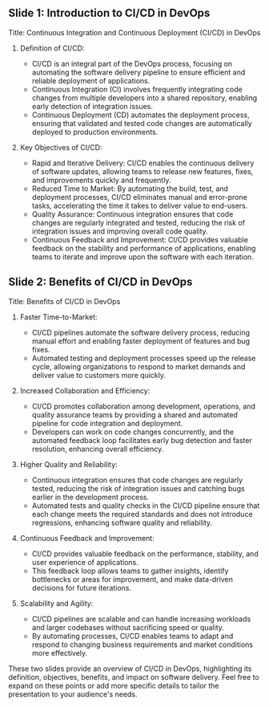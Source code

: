 Slide 1: Introduction to CI/CD in DevOps
---------------------------------------------
Title: Continuous Integration and Continuous Deployment (CI/CD) in DevOps

1. Definition of CI/CD:
   - CI/CD is an integral part of the DevOps process, focusing on automating the software delivery pipeline to ensure efficient and reliable deployment of applications.
   - Continuous Integration (CI) involves frequently integrating code changes from multiple developers into a shared repository, enabling early detection of integration issues.
   - Continuous Deployment (CD) automates the deployment process, ensuring that validated and tested code changes are automatically deployed to production environments.

2. Key Objectives of CI/CD:
   - Rapid and Iterative Delivery: CI/CD enables the continuous delivery of software updates, allowing teams to release new features, fixes, and improvements quickly and frequently.
   - Reduced Time to Market: By automating the build, test, and deployment processes, CI/CD eliminates manual and error-prone tasks, accelerating the time it takes to deliver value to end-users.
   - Quality Assurance: Continuous integration ensures that code changes are regularly integrated and tested, reducing the risk of integration issues and improving overall code quality.
   - Continuous Feedback and Improvement: CI/CD provides valuable feedback on the stability and performance of applications, enabling teams to iterate and improve upon the software with each iteration.

Slide 2: Benefits of CI/CD in DevOps
------------------------------------
Title: Benefits of CI/CD in DevOps

1. Faster Time-to-Market:
   - CI/CD pipelines automate the software delivery process, reducing manual effort and enabling faster deployment of features and bug fixes.
   - Automated testing and deployment processes speed up the release cycle, allowing organizations to respond to market demands and deliver value to customers more quickly.

2. Increased Collaboration and Efficiency:
   - CI/CD promotes collaboration among development, operations, and quality assurance teams by providing a shared and automated pipeline for code integration and deployment.
   - Developers can work on code changes concurrently, and the automated feedback loop facilitates early bug detection and faster resolution, enhancing overall efficiency.

3. Higher Quality and Reliability:
   - Continuous integration ensures that code changes are regularly tested, reducing the risk of integration issues and catching bugs earlier in the development process.
   - Automated tests and quality checks in the CI/CD pipeline ensure that each change meets the required standards and does not introduce regressions, enhancing software quality and reliability.

4. Continuous Feedback and Improvement:
   - CI/CD provides valuable feedback on the performance, stability, and user experience of applications.
   - This feedback loop allows teams to gather insights, identify bottlenecks or areas for improvement, and make data-driven decisions for future iterations.

5. Scalability and Agility:
   - CI/CD pipelines are scalable and can handle increasing workloads and larger codebases without sacrificing speed or quality.
   - By automating processes, CI/CD enables teams to adapt and respond to changing business requirements and market conditions more effectively.

These two slides provide an overview of CI/CD in DevOps, highlighting its definition, objectives, benefits, and impact on software delivery. Feel free to expand on these points or add more specific details to tailor the presentation to your audience's needs.

